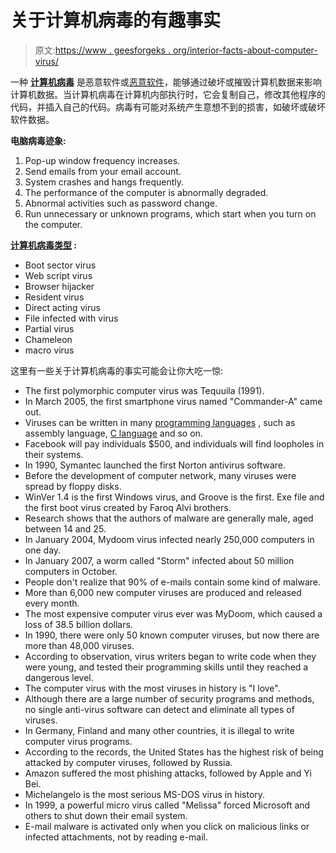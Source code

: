 # 关于计算机病毒的有趣事实

> 原文:[https://www . geesforgeks . org/interior-facts-about-computer-virus/](https://www.geeksforgeeks.org/interesting-facts-about-computer-viruses/)

一种 **[计算机病毒](https://www.geeksforgeeks.org/what-is-computer-virus/)** 是恶意软件或[恶意软件](https://www.geeksforgeeks.org/malware-and-its-types/)，能够通过破坏或摧毁计算机数据来影响计算机数据。当计算机病毒在计算机内部执行时，它会复制自己，修改其他程序的代码，并插入自己的代码。病毒有可能对系统产生意想不到的损害，如破坏或破坏软件数据。

**电脑病毒迹象:**

1.  Pop-up window frequency increases.
2.  Send emails from your email account.
3.  System crashes and hangs frequently.
4.  The performance of the computer is abnormally degraded.
5.  Abnormal activities such as password change.
6.  Run unnecessary or unknown programs, which start when you turn on the computer.

**[计算机病毒类型](https://www.geeksforgeeks.org/types-of-virus/) :**

*   Boot sector virus
*   Web script virus
*   Browser hijacker
*   Resident virus
*   Direct acting virus
*   File infected with virus
*   Partial virus
*   Chameleon
*   macro virus

这里有一些关于计算机病毒的事实可能会让你大吃一惊:

*   The first polymorphic computer virus was Tequuila (1991).
*   In March 2005, the first smartphone virus named "Commander-A" came out.
*   Viruses can be written in many [programming languages](https://www.geeksforgeeks.org/introduction-to-programming-languages/) , such as assembly language, [C language](https://www.geeksforgeeks.org/c-language-set-1-introduction/) and so on.
*   Facebook will pay individuals $500, and individuals will find loopholes in their systems.
*   In 1990, Symantec launched the first Norton antivirus software.
*   Before the development of computer network, many viruses were spread by floppy disks.
*   WinVer 1.4 is the first Windows virus, and Groove is the first. Exe file and the first boot virus created by Faroq Alvi brothers.
*   Research shows that the authors of malware are generally male, aged between 14 and 25.
*   In January 2004, Mydoom virus infected nearly 250,000 computers in one day.
*   In January 2007, a worm called "Storm" infected about 50 million computers in October.
*   People don't realize that 90% of e-mails contain some kind of malware.
*   More than 6,000 new computer viruses are produced and released every month.
*   The most expensive computer virus ever was MyDoom, which caused a loss of 38.5 billion dollars.
*   In 1990, there were only 50 known computer viruses, but now there are more than 48,000 viruses.
*   According to observation, virus writers began to write code when they were young, and tested their programming skills until they reached a dangerous level.
*   The computer virus with the most viruses in history is "I love".
*   Although there are a large number of security programs and methods, no single anti-virus software can detect and eliminate all types of viruses.
*   In Germany, Finland and many other countries, it is illegal to write computer virus programs.
*   According to the records, the United States has the highest risk of being attacked by computer viruses, followed by Russia.
*   Amazon suffered the most phishing attacks, followed by Apple and Yi Bei.
*   Michelangelo is the most serious MS-DOS virus in history.
*   In 1999, a powerful micro virus called "Melissa" forced Microsoft and others to shut down their email system.
*   E-mail malware is activated only when you click on malicious links or infected attachments, not by reading e-mail.